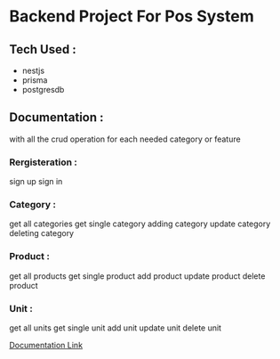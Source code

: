 # Backend Project For Pos System

## Tech Used :

- nestjs
- prisma
- postgresdb

## Documentation :

with all the crud operation for each needed category or feature

### Rergisteration :

sign up
sign in

### Category :

get all categories
get single category
adding category
update category
deleting category

### Product :

get all products
get single product
add product
update product
delete product

### Unit :

get all units
get single unit
add unit
update unit
delete unit

[Documentation Link](https://documenter.getpostman.com/view/18748695/2s93z6c3uz)
